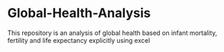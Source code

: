 # Global-Health-Analysis
This repository is an analysis of global health based on infant mortality, fertility and life expectancy explicitly using excel
